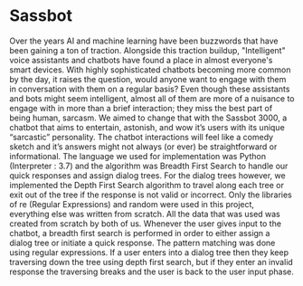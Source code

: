 # Sassbot
Over the years AI and machine learning have been buzzwords that have been gaining a ton of traction. Alongside this traction buildup, "Intelligent" voice assistants and chatbots have found a place in almost everyone's smart devices. With highly sophisticated chatbots becoming more common by the day, it raises the question, would anyone want to engage with them in conversation with them on a regular basis? Even though these assistants and bots might seem intelligent, almost all of them are more of a nuisance to engage with in more than a brief interaction; they miss the best part of being human, sarcasm. We aimed to change that with the Sassbot 3000,  a chatbot that aims to entertain, astonish, and wow it’s users with its unique “sarcastic” personality. The chatbot interactions will feel like a comedy sketch and it’s answers might not always (or ever) be straightforward or informational. 
The language we used for implementation was Python (Interpreter : 3.7) and the algorithm was Breadth First Search to handle our quick responses and assign dialog trees. For the dialog trees however, we implemented the Depth First Search algorithm to travel along each tree or exit out of the tree if the response is not valid or incorrect. Only the libraries of re (Regular Expressions) and random were used in this project, everything else was written from scratch. All the data that was used was created from scratch by both of us. Whenever the user gives input to the chatbot, a breadth first search is performed in order to either assign a dialog tree or initiate a quick response.  The pattern matching was done using regular expressions. If a user enters into a dialog tree then they keep traversing down the tree using depth first search, but if they enter an invalid response the traversing breaks and the user is back to the user input phase.
